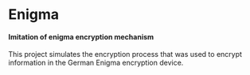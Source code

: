 # Enigma
#### Imitation of enigma encryption mechanism
This project simulates the encryption process that was used to encrypt information in the German Enigma encryption device.
